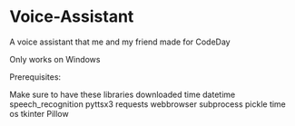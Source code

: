 # Voice-Assistant
A voice assistant that me and my friend made for CodeDay

Only works on Windows





Prerequisites:

Make sure to have these libraries downloaded
time
datetime
speech_recognition
pyttsx3
requests
webbrowser
subprocess
pickle
time
os
tkinter
Pillow
